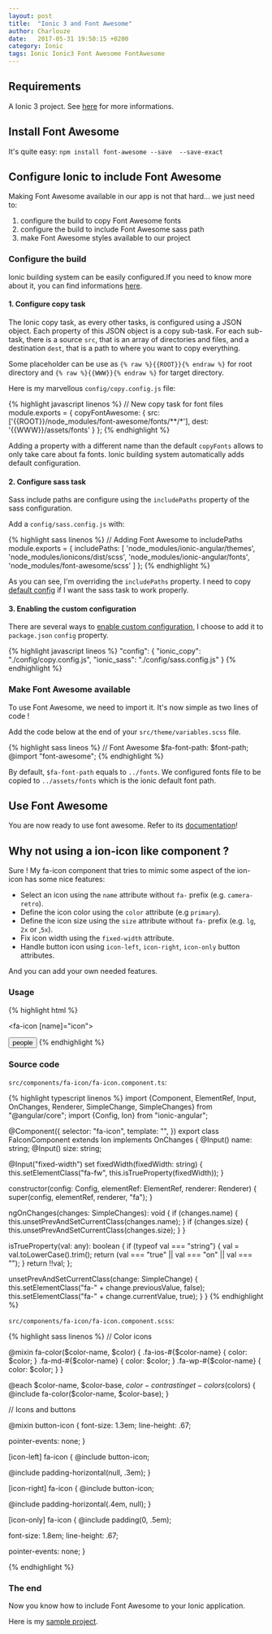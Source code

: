 ```yaml
---
layout: post
title:  "Ionic 3 and Font Awesome"
author: Charlouze
date:   2017-05-31 19:50:15 +0200
category: Ionic
tags: Ionic Ionic3 Font Awesome FontAwesome
---
```


## Requirements

A Ionic 3 project. See [here](https://ionicframework.com/docs/intro/installation/) for more informations.

## Install Font Awesome

It's quite easy: `npm install font-awesome --save  --save-exact`

## Configure Ionic to include Font Awesome

Making Font Awesome available in our app is not that hard... we just need to:
1. configure the build to copy Font Awesome fonts
2. configure the build to include Font Awesome sass path
3. make Font Awesome styles available to our project

### Configure the build

Ionic building system can be easily configured.If you need to know more about it, you can find informations
[here](https://github.com/ionic-team/ionic-app-scripts).

#### 1. Configure copy task

The Ionic copy task, as every other tasks, is configured using a JSON object. Each property of this JSON object is a
copy sub-task. For each sub-task, there is a source `src`, that is an array of directories and files, and a destination
`dest`, that is a path to where you want to copy everything.

Some placeholder can be use as `{% raw %}{{ROOT}}{% endraw %}` for root directory and `{% raw %}{{WWW}}{% endraw %}` for
target directory.

Here is my marvellous `config/copy.config.js` file:

{% highlight javascript linenos %}
// New copy task for font files
module.exports = {
  copyFontAwesome: {
    src: ['{{ROOT}}/node_modules/font-awesome/fonts/**/*'],
    dest: '{{WWW}}/assets/fonts'
  }
};
{% endhighlight %}

Adding a property with a different name than the default `copyFonts` allows to only take care about fa fonts.
Ionic building system automatically adds default configuration.

#### 2. Configure sass task

Sass include paths are configure using the `includePaths` property of the sass configuration. 

Add a `config/sass.config.js` with:

{% highlight sass linenos %}
// Adding Font Awesome to includePaths
module.exports = {
  includePaths: [
    'node_modules/ionic-angular/themes',
    'node_modules/ionicons/dist/scss',
    'node_modules/ionic-angular/fonts',
    'node_modules/font-awesome/scss'
  ]
};
{% endhighlight %}

As you can see, I'm overriding the `includePaths` property.
I need to copy [default config](https://github.com/ionic-team/ionic-app-scripts/blob/master/config/sass.config.js#L43-L47)
if I want the sass task to work properly.

#### 3. Enabling the custom configuration

There are several ways to [enable custom configuration](https://github.com/ionic-team/ionic-app-scripts#overriding-config-files),
I choose to add it to `package.json` `config` property.

{% highlight javascript lineos %}
  "config": {
    "ionic_copy": "./config/copy.config.js",
    "ionic_sass": "./config/sass.config.js"
  }
{% endhighlight %}

### Make Font Awesome available

To use Font Awesome, we need to import it. It's now simple as two lines of code !

Add the code below at the end of your `src/theme/variables.scss` file.

{% highlight sass lineos %}
// Font Awesome
$fa-font-path: $font-path;
@import "font-awesome";
{% endhighlight %}

By default, `$fa-font-path` equals to `../fonts`. We configured fonts file to be copied to `../assets/fonts` which is
the ionic default font path.

## Use Font Awesome

You are now ready to use font awesome. Refer to its [documentation](http://fontawesome.io/examples/)!

## Why not using a ion-icon like component ?

Sure ! My fa-icon component that tries to mimic some aspect of the ion-icon has some nice features:

* Select an icon using the `name` attribute without `fa-` prefix (e.g. `camera-retro`).
* Define the icon color using the `color` attribute (e.g `primary`).
* Define the icon size using the `size` attribute without `fa-` prefix (e.g. `lg`, `2x` or ,`5x`).
* Fix icon width using the `fixed-width` attribute.
* Handle button icon using `icon-left`, `icon-right`, `icon-only` button attributes.

And you can add your own needed features.

### Usage

{% highlight html %}
<!-- basic usage -->
<fa-icon name="camera-retro"></fa-icon>
<!-- basic usage with color -->
<fa-icon name="camera-retro" color="danger"></fa-icon>
<!-- larger icons -->
<fa-icon name="camera-retro" size="4x"></fa-icon>
<!-- fixed width icons -->
<fa-icon name="camera-retro" fixed-width></fa-icon>
<!-- dynamic value -->
<fa-icon [name]="icon"></fa-icon>
<!-- buttons -->
<button ion-button icon-left>
  <fa-icon name="group"></fa-icon>
  people
</button>
{% endhighlight %}

### Source code

`src/components/fa-icon/fa-icon.component.ts`:

{% highlight typescript linenos %}
import {Component, ElementRef, Input, OnChanges, Renderer, SimpleChange, SimpleChanges} from "@angular/core";
import {Config, Ion} from "ionic-angular";

@Component({
  selector: "fa-icon",
  template: "",
})
export class FaIconComponent extends Ion implements OnChanges {
  @Input() name: string;
  @Input() size: string;

  @Input("fixed-width")
  set fixedWidth(fixedWidth: string) {
    this.setElementClass("fa-fw", this.isTrueProperty(fixedWidth));
  }

  constructor(config: Config, elementRef: ElementRef, renderer: Renderer) {
    super(config, elementRef, renderer, "fa");
  }

  ngOnChanges(changes: SimpleChanges): void {
    if (changes.name) {
      this.unsetPrevAndSetCurrentClass(changes.name);
    }
    if (changes.size) {
      this.unsetPrevAndSetCurrentClass(changes.size);
    }
  }

  isTrueProperty(val: any): boolean {
    if (typeof val === "string") {
      val = val.toLowerCase().trim();
      return (val === "true" || val === "on" || val === "");
    }
    return !!val;
  };

  unsetPrevAndSetCurrentClass(change: SimpleChange) {
    this.setElementClass("fa-" + change.previousValue, false);
    this.setElementClass("fa-" + change.currentValue, true);
  }
}
{% endhighlight %}

`src/components/fa-icon/fa-icon.component.scss`:

{% highlight sass linenos %}
// Color icons

@mixin fa-color($color-name, $color) {
  .fa-ios-#{$color-name} {
    color: $color;
  }
  .fa-md-#{$color-name} {
    color: $color;
  }
  .fa-wp-#{$color-name} {
    color: $color;
  }
}

@each $color-name, $color-base, $color-contrast in get-colors($colors) {
  @include fa-color($color-name, $color-base);
}

// Icons and buttons

@mixin button-icon {
  font-size: 1.3em;
  line-height: .67;

  pointer-events: none;
}

[icon-left] fa-icon {
  @include button-icon;

  @include padding-horizontal(null, .3em);
}

[icon-right] fa-icon {
  @include button-icon;

  @include padding-horizontal(.4em, null);
}

[icon-only] fa-icon {
  @include padding(0, .5em);

  font-size: 1.8em;
  line-height: .67;

  pointer-events: none;
}

{% endhighlight %}

### The end

Now you know how to include Font Awesome to your Ionic application.

Here is my [sample project](https://github.com/charlouze/ionic-font-awesome).
